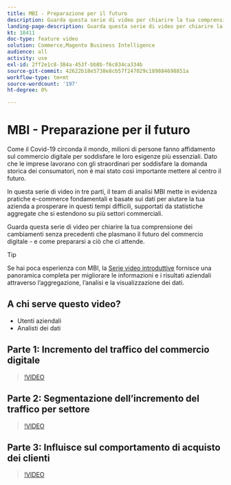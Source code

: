 ```yaml
---
title: MBI - Preparazione per il futuro
description: Guarda questa serie di video per chiarire la tua comprensione dei cambiamenti senza precedenti che plasmano il futuro del commercio digitale.
landing-page-description: Guarda questa serie di video per chiarire la tua comprensione dei cambiamenti senza precedenti che plasmano il futuro del commercio digitale.
kt: 10411
doc-type: feature video
solution: Commerce,Magento Business Intelligence
audience: all
activity: use
exl-id: 2ff2e1c8-384a-453f-bb8b-f6c834ca334b
source-git-commit: 42622b18e5738e8cb57f247029c189884698851a
workflow-type: tm+mt
source-wordcount: '197'
ht-degree: 0%

---
```


# MBI - Preparazione per il futuro

Come il Covid-19 circonda il mondo, milioni di persone fanno affidamento sul commercio digitale per soddisfare le loro esigenze più essenziali. Dato che le imprese lavorano con gli straordinari per soddisfare la domanda storica dei consumatori, non è mai stato così importante mettere al centro il futuro.

In questa serie di video in tre parti, il team di analisi MBI mette in evidenza pratiche e-commerce fondamentali e basate sui dati per aiutare la tua azienda a prosperare in questi tempi difficili, supportati da statistiche aggregate che si estendono su più settori commerciali.

Guarda questa serie di video per chiarire la tua comprensione dei cambiamenti senza precedenti che plasmano il futuro del commercio digitale - e come prepararsi a ciò che ci attende.

>[!TIP]
>
>Se hai poca esperienza con MBI, la [Serie video introduttive](1-overview.md) fornisce una panoramica completa per migliorare le informazioni e i risultati aziendali attraverso l’aggregazione, l’analisi e la visualizzazione dei dati.

## A chi serve questo video?

- Utenti aziendali
- Analisti dei dati

## Parte 1: Incremento del traffico del commercio digitale

>[!VIDEO](https://video.tv.adobe.com/v/342498?quality=12&learn=on)

## Parte 2: Segmentazione dell’incremento del traffico per settore

>[!VIDEO](https://video.tv.adobe.com/v/342499?quality=12&learn=on)

## Parte 3: Influisce sul comportamento di acquisto dei clienti

>[!VIDEO](https://video.tv.adobe.com/v/342500?quality=12&learn=on)
